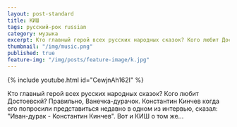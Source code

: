 ```yaml
---
layout: post-standard
title: КИШ
tags: русский-рок russian
category: музыка
excerpt: Кто главный герой всех русских народных сказок? Кого любит Достоевскй? Правильно, Ванечка-дурачок.
thumbnail: "/img/music.png"
published: true
feature-img: "/img/posts/feature-image/k.jpg"
---
```


{% include youtube.html id="CewjnAh162I" %}


Кто главный герой всех русских народных сказок? Кого любит Достоевскй? Правильно, Ванечка-дурачок.  Константин Кинчев когда его попросили представиться недавно в одном из интервью,  сказал: "Иван-дурак - Константин Кинчев". Вот и КИШ о том же...

